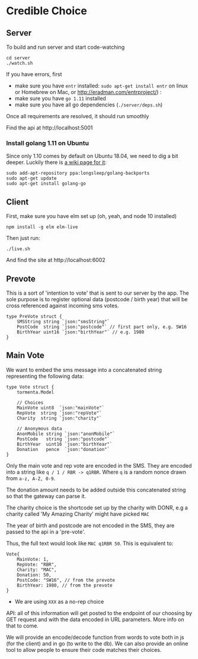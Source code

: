 # Credible Choice

## Server

To build and run server and start code-watching 
```
cd server
./watch.sh
```

If you have errors, first
* make sure you have `entr` installed: `sudo apt-get install entr` on linux or Homebrew on Mac, or http://eradman.com/entrproject/) :
* make sure you have `go 1.11` installed
* make sure you have all go dependencies (`./server/deps.sh`)

Once all requirements are resolved, it should run smoothly

Find the api at http://localhost:5001

### Install golang 1.11 on Ubuntu

Since only 1.10 comes by default on Ubuntu 18.04, we need to dig a bit deeper. Luckily there is [a wiki page for it](https://github.com/golang/go/wiki/Ubuntu):

```shell
sudo add-apt-repository ppa:longsleep/golang-backports
sudo apt-get update
sudo apt-get install golang-go
```

## Client

First, make sure you have elm set up (oh, yeah, and node 10 installed)

`npm install -g elm elm-live`

Then just run:

`./live.sh`

And find the site at http://localhost:6002


## Prevote

This is a sort of 'intention to vote' that is sent to our server by the app.  The sole purpose is to register optional data (postcode / birth year) that will be cross referenced against incoming sms votes.

```golang
type PreVote struct {
	SMSString string `json:"smsString"`
	PostCode  string `json:"postcode"` // first part only, e.g. SW16
	BirthYear uint16 `json:"birthYear"` // e.g. 1980
}
```

## Main Vote

We want to embed the sms message into a concatenated string representing the following data:

```golang
type Vote struct {
	tormenta.Model

	// Choices
	MainVote uint8  `json:"mainVote"`
	RepVote  string `json:"repVote"`
	Charity  string `json:"charity"`

	// Anonymous data
	AnonMobile string `json:"anonMobile"`
	PostCode   string `json:"postcode"`
	BirthYear  uint16 `json:"birthYear"`
	Donation   pence  `json:"donation"`
}
```

Only the main vote and rep vote are encoded in the SMS.  They are encoded into a string like `q / 1 / RBR -> q1RBR`.  Where `q` is a random nonce drawn from `a-z, A-Z, 0-9`.  

The donation amount needs to be added outside this concatenated string so that the gateway can parse it.

The charity choice is the shortcode set up by the charity with DONR, e.g a charity called 'My Amazing Charity' might have picked `MAC`

The year of birth and postcode are not encoded in the SMS, they are passed to the api in a 'pre-vote'.

Thus, the full text would look like `MAC q1RBR 50`.  This is equivalent to:

```golang
Vote{
    MainVote: 1,
    RepVote: "RBR",
    Charity: "MAC",
    Donation: 50,
    PostCode: "SW16", // from the prevote
    BirthYear: 1980, // from the prevote
}
```

- We are using `XXX` as a no-rep choice


API: all of this information will get posted to the endpoint of our choosing by GET request and with the data encoded in URL parameters.  More info on that to come.

We will provide an encode/decode function from words to vote both in js (for the client) and in go (to write to the db).
We can also provide an online tool to allow people to ensure their code matches their choices.

